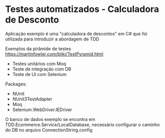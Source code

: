 # Testes automatizados - Calculadora de Desconto

Aplicação exemplo é uma "calculadora de descontos" em C# que foi utilizada para introduzir a abordagem de TDD 

Exemplos da pirâmide de testes 
https://martinfowler.com/bliki/TestPyramid.html

- Testes unitários com Moq
- Teste de integração com DB
- Teste de UI com Selenium

Packages:
- NUnit
- NUnit3TestAdapter
- Moq
- Selenium.WebDriver.IEDriver


O banco de dados exemplo se encontra em TDD.Ecommerce.Service/LocalDatabase, necessário configurar o caminho do DB no arquivo ConnectionString.config
